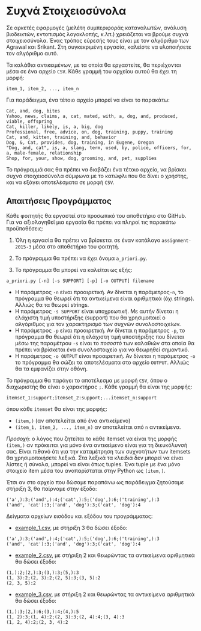 # Συχνά Στοιχειοσύνολα

Σε αρκετές εφαρμογές (μελέτη συμπεριφοράς καταναλωτών, ανάλυση βιοδεικτών, εντοπισμός λογοκλοπής, κ.λπ.) χρειάζεται να βρούμε συχνά στοιχειοσύνολα. Ένας τρόπος εύρεσής τους είναι με τον αλγόριθμο των Agrawal και Srikant. Στη συγκεκριμένη εργασία, καλείστε να υλοποιήσετε τον αλγόριθμο αυτό.

Τα καλάθια αντικειμένων, με τα οποία θα εργαστείτε, θα περιέχονται μέσα σε ένα αρχείο `CSV`. Κάθε γραμμή του αρχείου αυτού θα έχει τη μορφή:
```
item_1, item_2, ..., item_n
```
Για παράδειγμα, ένα τέτοιο αρχείο μπορεί να είναι το παρακάτω:
```
Cat, and, dog, bites
Yahoo, news, claims, a, cat, mated, with, a, dog, and, produced, viable, offspring
Cat, killer, likely, is, a, big, dog
Professional, free, advice, on, dog, training, puppy, training
Cat, and, kitten, training, and, behavior
Dog, &, Cat, provides, dog, training, in Eugene, Oregon
"Dog, and, cat", is, a, slang, term, used, by, police, officers, for, a, male-female, relationship
Shop, for, your, show, dog, grooming, and, pet, supplies
```

Το πρόγραμμά σας θα πρέπει να διαβάζει ένα τέτοιο αρχείο, να βρίσκει συχνά στοιχειοσύνολα σύμφωνα με το κατώφλι που θα δίνει ο χρήστης, και να εξάγει αποτελέσματα σε μορφή `CSV`.

## Απαιτήσεις Προγράμματος

Κάθε φοιτητής θα εργαστεί στο προσωπικό του αποθετήριο στο GitHub. Για να αξιολογηθεί μια εργασία θα πρέπει να πληροί τις παρακάτω προϋποθέσεις:

1. Όλη η εργασία θα πρέπει να βρίσκεται σε έναν κατάλογο `assignment-2015-3` μέσα στο αποθετήριο του φοιτητή.

2. Το πρόγραμμα θα πρέπει να έχει όνομα `a_priori.py`.

3. Το πρόγραμμα θα μπορεί να καλείται ως εξής:
```
a_priori.py [-n] [-s SUPPORT] [-p] [-o OUTPUT] filename
```
  * Η παράμετρος `-n` είναι προαιρετική. Αν δίνεται η παράμετρος`-n`, το πρόγραμμα θα θεωρεί ότι τα αντικείμενα είναι αριθμητικά (όχι strings). Αλλιώς θα τα θεωρεί strings.
  * Η παράμετρος `-s SUPPORT` είναι υποχρεωτική. Με αυτήν δίνεται η ελάχιστη τιμή υποστήριξης (support) που θα χρησιμοποιεί ο αλγόριθμος για τον χαρακτηρισμό των συχνών συνολοστοιχείων.
  * Η παράμετρος `-p` είναι προαιρετική. Αν δίνεται η παράμετρος `-p`, το πρόγραμμα θα θεωρεί ότι η ελάχιστη τιμή υποστήριξης που δίνεται μέσω της παραμέτρου `-s` είναι το *ποσοστό* των καλαθιών στα οποία θα πρέπει να βρίσκεται ένα συνολοστοιχείο για να θεωρηθεί σημαντικό.
  * Η παράμετρος `-o OUTPUT` είναι προαιρετική. Αν δίνεται η παράμετρος `-o` το πρόγραμμα θα σώζει τα αποτελέσματα στο αρχείο `OUTPUT`. Αλλιώς θα τα εμφανίζει στην οθόνη. 

Το πρόγραμμα θα παράγει το αποτέλεσμα με μορφή `CSV`, όπου ο διαχωριστής θα είναι ο χαρακτήρας `;`. Κάθε γραμμή θα είναι της μορφής:
```
itemset_1:support;itemset_2:support;...itemset_n:support
```
όπου κάθε `itemset` θα είναι της μορφής:

* `(item,)` (αν αποτελείται από ένα αντικείμενο)
* `(item_1, item_2, ..., item_n)` αν αποτελείται από `n` αντικείμενα.

*Προσοχή*: ο λόγος που ζητείται το κάθε itemset να είναι της μορφής `(item,)` αν πρόκειται για μόνο ένα αντικείμενο είναι για τη διευκόλυνσή σας. Είναι πιθανό ότι για την καταμέτρηση των συχνοτήτων των itemsets θα χρησιμοποιήσετε λεξικά. Στα λεξικά τα κλειδιά δεν μπορεί να είναι λίστες ή σύνολα, μπορεί να είναι όπως tuples. Ένα tuple με ένα μόνο στοιχείο item μέσα του αναπαρίσταται στην Python ως `(item,)`.

Έτσι αν στο αρχείο που δώσαμε παραπάνω ως παράδειγμα ζητούσαμε στήριξη 3, θα παίρναμε στην έξοδο:
```
('a',):3;('and',):4;('cat',):5;('dog',):6;('training',):3
('and', 'cat'):3;('and', 'dog'):3;('cat', 'dog'):4
```

Δείγματα αρχείων εισόδου και εξόδου του προγράμματος:

* [example_1.csv](example_1.csv), με στήριξη 3 θα δώσει έξοδο:
```
('a',):3;('and',):4;('cat',):5;('dog',):6;('training',):3
('and', 'cat'):3;('and', 'dog'):3;('cat', 'dog'):4
```
* [example_2.csv](example_2.csv), με στήριξη 2 και θεωρώντας τα αντικείμενα αριθμητικά θα δώσει έξοδο:
```
(1,):2;(2,):3;(3,):3;(5,):3
(1, 3):2;(2, 3):2;(2, 5):3;(3, 5):2
(2, 3, 5):2
```
* [example_3.csv](example_3.csv), με στήριξη 2 και θεωρώντας τα αντικείμενα αριθμητικά θα δώσει έξοδο:
```
(1,):3;(2,):6;(3,):4;(4,):5
(1, 2):3;(1, 4):2;(2, 3):3;(2, 4):4;(3, 4):3
(1, 2, 4):2;(2, 3, 4):2
```
